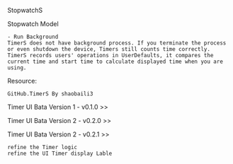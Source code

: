 StopwatchS

Stopwatch Model

    - Run Background
    TimerS does not have background process. If you terminate the process or even shutdown the device, Timers still counts time correctly. TimerS records users' operations in UserDefaults, it compares the current time and start time to calculate displayed time when you are using.

Resource: 

    GitHub.TimerS By shaobaili3

Timer UI Bata Version 1 - v0.1.0  >>

Timer UI Bata Version 2 - v0.2.0  >>

Timer UI Bata Version 2 - v0.2.1  >>

    refine the Timer logic
    refine the UI Timer display Lable


